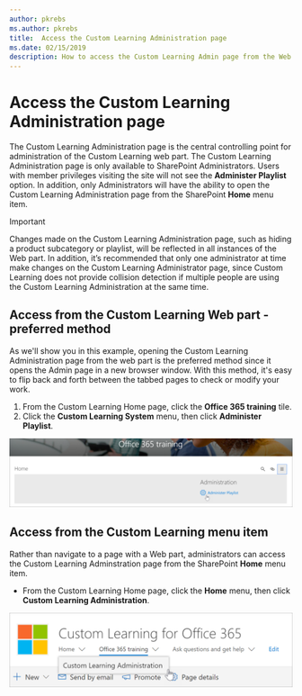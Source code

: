 ```yaml
---
author: pkrebs
ms.author: pkrebs
title:  Access the Custom Learning Administration page
ms.date: 02/15/2019
description: How to access the Custom Learning Admin page from the Web part or the menu
---
```


# Access the Custom Learning Administration page

The Custom Learning Administration page is the central controlling point for administration of the Custom Learning web part. The Custom Learning Administration page is only available to SharePoint Administrators. Users with member privileges visiting the site will not see the **Administer Playlist** option. In addition, only Administrators will have the ability to open the Custom Learning Administration page from the SharePoint **Home** menu item.  

> [!IMPORTANT]
> Changes made on the Custom Learning Administration page, such as hiding a product subcategory or playlist, will be reflected in all instances of the Web part. In addition, it’s recommended that only one administrator at time make changes on the Custom Learning Administrator page, since Custom Learning does not provide collision detection if multiple people are using the Custom Learning Administration at the same time.  

## Access from the Custom Learning Web part - preferred method
As we'll show you in this example, opening the Custom Learning Administration page from the web part is the preferred method since it opens the Admin page in a new browser window. With this method, it's easy to flip back and forth between the tabbed pages to check or modify your work.  

1. From the Custom Learning Home page, click the **Office 365 training** tile.
2. Click the **Custom Learning System** menu, then click **Administer Playlist**. 

![cg-adminaccbtn.png](media/cg-adminaccbtn.png)

## Access from the Custom Learning menu item
Rather than navigate to a page with a Web part, administrators can access the Custom Learning Adminstration page from the SharePoint **Home** menu item. 

- From the Custom Learning Home page, click the **Home** menu, then click **Custom Learning Administration**.

![cg-adminaccmenu.png](media/cg-adminaccmenu.png)